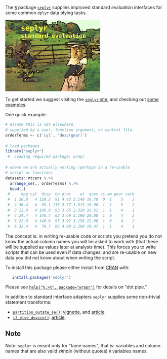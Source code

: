 
<!-- README.md is generated from README.Rmd. Please edit that file -->
The [`R`](https://www.r-project.org) package [`seplyr`](https://github.com/WinVector/seplyr) supplies improved *s*tandard *e*valuation interfaces for some common `dplyr` data plying tasks.

![](https://github.com/WinVector/seplyr/raw/master/tools/safety.png)

To get started we suggest visiting the [`seplyr` site](https://winvector.github.io/seplyr/), and checking out [some examples](https://winvector.github.io/seplyr/articles/seplyr.html).

One quick example:

``` r
# Assume this is set elsewhere,
# supplied by a user, function argument, or control file.
orderTerms <- c('cyl', 'desc(gear)')

# load packages
library("seplyr")
 #  Loading required package: wrapr

# where we are actually working (perhaps in a re-usable
# script or function)
datasets::mtcars %.>% 
  arrange_se(., orderTerms) %.>% 
  head(.)
 #     mpg cyl  disp  hp drat    wt  qsec vs am gear carb
 #  1 26.0   4 120.3  91 4.43 2.140 16.70  0  1    5    2
 #  2 30.4   4  95.1 113 3.77 1.513 16.90  1  1    5    2
 #  3 22.8   4 108.0  93 3.85 2.320 18.61  1  1    4    1
 #  4 24.4   4 146.7  62 3.69 3.190 20.00  1  0    4    2
 #  5 22.8   4 140.8  95 3.92 3.150 22.90  1  0    4    2
 #  6 32.4   4  78.7  66 4.08 2.200 19.47  1  1    4    1
```

The concept is: in writing re-usable code or scripts you pretend you do not know the actual column names you will be asked to work with (that these will be supplied as values later at analysis time). This forces you to write scripts that can be used even if data changes, and are re-usable on new data you did not know about when writing the script.

To install this package please either install from [CRAN](https://CRAN.R-project.org/package=seplyr) with:

``` r
   install.packages('seplyr')
```

Please see [`help("%.>%", package="wrapr")`](https://winvector.github.io/wrapr/reference/dot_arrow.html) for details on "dot pipe."

In addition to standard interface adapters `seplyr` supplies some non-trivial statement transforms:

-   [`partition_mutate_se()`](https://winvector.github.io/seplyr/reference/partition_mutate_se.html): [vignette](https://winvector.github.io/seplyr/articles/MutatePartitioner.html), and [article](http://winvector.github.io/FluidData/partition_mutate.html).
-   [`if_else_device()`](https://winvector.github.io/seplyr/reference/if_else_device.html): [article](http://winvector.github.io/FluidData/partition_mutate_ex2.html).

Note
----

Note: `seplyr` is meant only for "tame names", that is: variables and column names that are also valid *simple* (without quotes) `R` variables names.
